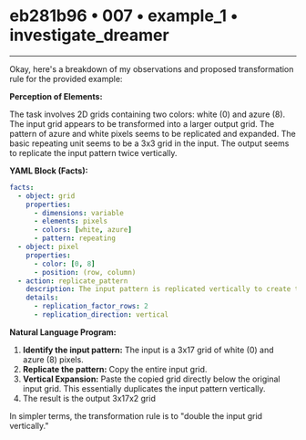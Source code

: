 # eb281b96 • 007 • example_1 • investigate_dreamer

---
Okay, here's a breakdown of my observations and proposed transformation rule for the provided example:

**Perception of Elements:**

The task involves 2D grids containing two colors: white (0) and azure (8). The input grid appears to be transformed into a larger output grid. The pattern of azure and white pixels seems to be replicated and expanded. The basic repeating unit seems to be a 3x3 grid in the input. The output seems to replicate the input pattern twice vertically.

**YAML Block (Facts):**



```yaml
facts:
  - object: grid
    properties:
      - dimensions: variable
      - elements: pixels
      - colors: [white, azure]
      - pattern: repeating
  - object: pixel
    properties:
      - color: [0, 8]
      - position: (row, column)
  - action: replicate_pattern
    description: The input pattern is replicated vertically to create the output.
    details:
      - replication_factor_rows: 2
      - replication_direction: vertical

```



**Natural Language Program:**

1.  **Identify the input pattern:** The input is a 3x17 grid of white (0) and azure (8) pixels.
2.  **Replicate the pattern:** Copy the entire input grid.
3.  **Vertical Expansion:** Paste the copied grid directly below the original input grid. This essentially duplicates the input pattern vertically.
4. The result is the output 3x17x2 grid

In simpler terms, the transformation rule is to "double the input grid vertically."

